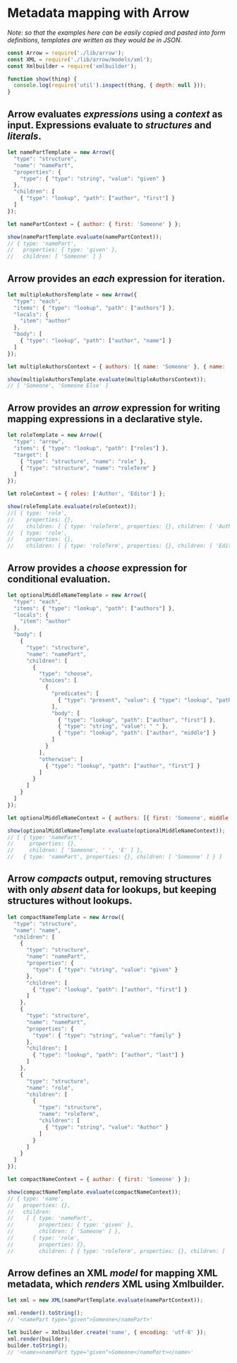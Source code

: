 # Metadata mapping with Arrow

*Note: so that the examples here can be easily copied and pasted into form definitions, templates are written as they would be in JSON.*

```javascript
const Arrow = require('./lib/arrow');
const XML = require('./lib/arrow/models/xml');
const Xmlbuilder = require('xmlbuilder');

function show(thing) {
  console.log(require('util').inspect(thing, { depth: null }));
}
```

## Arrow evaluates *expressions* using a *context* as input. Expressions evaluate to *structures* and *literals*.

```javascript
let namePartTemplate = new Arrow({
  "type": "structure",
  "name": "namePart",
  "properties": {
    "type": { "type": "string", "value": "given" }
  },
  "children": [
    { "type": "lookup", "path": ["author", "first"] }
  ]
});

let namePartContext = { author: { first: 'Someone' } };

show(namePartTemplate.evaluate(namePartContext));
// { type: 'namePart',
//   properties: { type: 'given' },
//   children: [ 'Someone' ] }
```

## Arrow provides an *each* expression for iteration.

```javascript
let multipleAuthorsTemplate = new Arrow({
  "type": "each",
  "items": { "type": "lookup", "path": ["authors"] },
  "locals": {
    "item": "author"
  },
  "body": [
    { "type": "lookup", "path": ["author", "name"] }
  ]
});

let multipleAuthorsContext = { authors: [{ name: 'Someone' }, { name: 'Someone Else' }] };

show(multipleAuthorsTemplate.evaluate(multipleAuthorsContext));
// [ 'Someone', 'Someone Else' ]
```

## Arrow provides an *arrow* expression for writing mapping expressions in a declarative style.

```javascript
let roleTemplate = new Arrow({
  "type": "arrow",
  "items": { "type": "lookup", "path": ["roles"] },
  "target": [
    { "type": "structure", "name": "role" },
    { "type": "structure", "name": "roleTerm" }
  ]
});

let roleContext = { roles: ['Author', 'Editor'] };

show(roleTemplate.evaluate(roleContext));
//[ { type: 'role',
//    properties: {},
//    children: [ { type: 'roleTerm', properties: {}, children: [ 'Author' ] } ] },
//  { type: 'role',
//    properties: {},
//    children: [ { type: 'roleTerm', properties: {}, children: [ 'Editor' ] } ] } ]
```

## Arrow provides a *choose* expression for conditional evaluation.

```javascript
let optionalMiddleNameTemplate = new Arrow({
  "type": "each",
  "items": { "type": "lookup", "path": ["authors"] },
  "locals": {
    "item": "author"
  },
  "body": [
    {
      "type": "structure",
      "name": "namePart",
      "children": [
        {
          "type": "choose",
          "choices": [
            {
              "predicates": [
                { "type": "present", "value": { "type": "lookup", "path": ["author", "middle"] } }
              ],
              "body": [
                { "type": "lookup", "path": ["author", "first"] },
                { "type": "string", "value": " " },
                { "type": "lookup", "path": ["author", "middle"] }
              ]
            }
          ],
          "otherwise": [
            { "type": "lookup", "path": ["author", "first"] }
          ]
        }
      ]
    }
  ]
});

let optionalMiddleNameContext = { authors: [{ first: 'Someone', middle: 'E' }, { first: 'Someone' }] };

show(optionalMiddleNameTemplate.evaluate(optionalMiddleNameContext));
// [ { type: 'namePart',
//     properties: {},
//     children: [ 'Someone', ' ', 'E' ] },
//   { type: 'namePart', properties: {}, children: [ 'Someone' ] } ]
```

## Arrow *compacts* output, removing structures with only *absent* data for lookups, but keeping structures without lookups.

```javascript
let compactNameTemplate = new Arrow({
  "type": "structure",
  "name": "name",
  "children": [
    {
      "type": "structure",
      "name": "namePart",
      "properties": {
        "type": { "type": "string", "value": "given" }
      },
      "children": [
        { "type": "lookup", "path": ["author", "first"] }
      ]
    },
    {
      "type": "structure",
      "name": "namePart",
      "properties": {
        "type": { "type": "string", "value": "family" }
      },
      "children": [
        { "type": "lookup", "path": ["author", "last"] }
      ]
    },
    {
      "type": "structure",
      "name": "role",
      "children": [
        {
          "type": "structure",
          "name": "roleTerm",
          "children": [
            { "type": "string", "value": "Author" }
          ]
        }
      ]
    }
  ]
});

let compactNameContext = { author: { first: 'Someone' } };

show(compactNameTemplate.evaluate(compactNameContext));
// { type: 'name',
//   properties: {},
//   children: 
//    [ { type: 'namePart',
//        properties: { type: 'given' },
//        children: [ 'Someone' ] },
//      { type: 'role',
//        properties: {},
//        children: [ { type: 'roleTerm', properties: {}, children: [ 'Author' ] } ] } ] }
```

## Arrow defines an XML *model* for mapping XML metadata, which *renders* XML using Xmlbuilder.

```javascript
let xml = new XML(namePartTemplate.evaluate(namePartContext));

xml.render().toString();
// '<namePart type="given">Someone</namePart>'

let builder = Xmlbuilder.create('name', { encoding: 'utf-8' });
xml.render(builder);
builder.toString();
// '<name><namePart type="given">Someone</namePart></name>'
```
